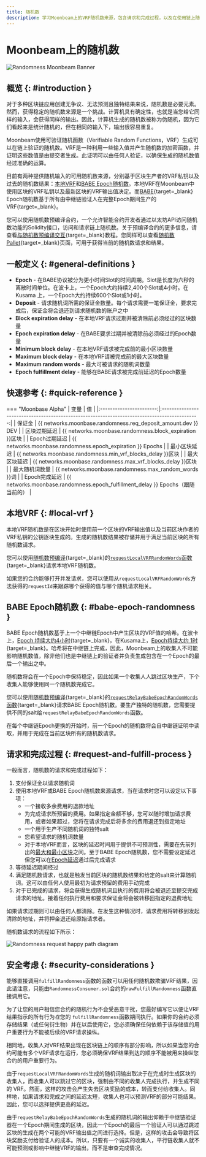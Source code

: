 ```yaml
---
title: 随机数
description: 学习Moonbeam上的VRF随机数来源，包含请求和完成过程，以及在使用链上随机数的安全性考虑。
---
```


# Moonbeam上的随机数

![Randomness Moonbeam Banner](/images/learn/features/randomness/randomness-banner.png)

## 概览 {: #introduction }

对于多种区块链应用创建无争议、无法预测且独特结果来说，随机数是必要元素。然而，获得稳定的随机数来源是一个挑战。计算机具有确定性，也就是当您给它同样的输入，会获得同样的输出。因此，计算机生成的随机数被称为伪随机，因为它们看起来是统计随机的，但在相同的输入下，输出很容易重复。

Moonbeam使用可验证随机函数（Verifiable Random Functions，VRF）生成可以在链上验证的随机数。VRF是一种利用一些输入值并产生随机数的加密函数，并证明这些数值是由提交者生成。此证明可以由任何人验证，以确保生成的随机数值经过准确的运算。

目前有两种提供随机输入的可用随机数来源，分别基于区块生产者的VRF私钥以及过去的随机数结果：[本地VRF](#local-vrf)和[BABE Epoch随机数](#babe-epoch-randomness)。本地VRF在Moonbeam中使用区块的VRF私钥以及最新区块的VRF输出值决定。而[BABE](https://wiki.polkadot.network/docs/learn-consensus#block-production-babe){target=_blank} Epoch随机数基于所有由中继链验证人在完整Epoch期间生产的VRF{target=_blank}。

您可以使用随机数预编译合约，一个允许智能合约开发者通过以太坊API访问随机数功能的Solidity接口，访问和请求链上随机数。关于预编译合约的更多信息，请查看[与随机数预编译交互](/builders/pallets-precompiles/precompiles/randomness){target=_blank}教程。您同样可以查看[随机数Pallet](/builders/pallets-precompiles/pallets/randomness){target=_blank}页面，可用于获得当前的随机数请求和结果。

## 一般定义 {: #general-definitions }

- **Epoch** - 在BABE协议被分为更小时间Slot的时间周期。Slot是长度为六秒的离散时间单位。在波卡上，一个Epoch大约持续2,400个Slot或4小时。在Kusama 上，一个Epoch大约持续600个Slot或1小时。
- **Deposit** - 请求随机词所需的保证金数量。每个请求需要一笔保证金，要求完成后，保证金将会退还到请求随机数的账户之中
- **Block expiration delay** - 在本地VRF请求过期并被清除前必须经过的区块数量
- **Epoch expiration delay** - 在BABE要求过期并被清除前必须经过的Epoch数量
- **Minimum block delay** - 在本地VRF请求被完成前的最小区块数量
- **Maximum block delay** - 在本地VRF请被完成前的最大区块数量
- **Maximum random words** - 最大可被请求的随机词数量
- **Epoch fulfillment delay** - 能够在BABE请求被完成前延迟的Epoch数量

## 快速参考 {: #quick-reference }

=== "Moonbase Alpha"
    |        变量         |                                             值                                             |
    |:-----------------------:|:---------------------------------------------------------------------------------------------:|
    |         保证金         |                   {{ networks.moonbase.randomness.req_deposit_amount.dev }} DEV                   |
    | 区块过期延迟  |                  {{ networks.moonbase.randomness.block_expiration }}区块                   |
    | Epoch过期延迟  |                  {{ networks.moonbase.randomness.epoch_expiration }} Epochs                   |
    |   最小区块延迟   |                {{ networks.moonbase.randomness.min_vrf_blocks_delay }}区块                 |
    |   最大区块延迟   |                {{ networks.moonbase.randomness.max_vrf_blocks_delay }}区块                 |
    |  最大随机词数量   |                   {{ networks.moonbase.randomness.max_random_words }}词                   |
    | Epoch完成延迟 | {{ networks.moonbase.randomness.epoch_fulfillment_delay }} Epochs（跟随当前的） |

## 本地VRF {: #local-vrf }

本地VRF随机数是在区块开始时使用前一个区块的VRF输出值以及当前区块作者的VRF私钥的公钥逐块生成的。生成的随机数结果被存储并用于满足当前区块的所有随机数请求。

您可以使用[随机数预编译](/builders/pallets-precompiles/precompiles/randomness/){target=_blank}的[`requestLocalVRFRandomWords`函数](/builders/pallets-precompiles/precompiles/randomness/#:~:text=requestLocalVRFRandomWords){target=_blank}请求本地VRF随机数。

如果您的合约能够打开并发请求，您可以使用从`requestLocalVRFRandomWords`方法获得的`requestId`来跟踪哪个获得的值与哪个随机请求相关。

## BABE Epoch随机数 {: #babe-epoch-randomness }

BABE Epoch随机数基于上一个中继链Epoch中产生区块的VRF值的哈希。在波卡上，[Epoch 持续大约4小时](https://wiki.polkadot.network/docs/maintain-polkadot-parameters#periods-of-common-actions-and-attributes){target=_blank}，在Kusama上，[Epoch持续大约 1时](https://guide.kusama.network/docs/kusama-parameters/#periods-of-common-actions-and-attributes){target=_blank}。哈希将在中继链上完成，因此，Moonbeam上的收集人不可能影响随机数值，除非他们也是中继链上的验证者并负责生成包含在一个Epoch的最后一个输出之中。

随机数将会在一个Epoch中保持稳定，因此如果一个收集人人跳过区块生产，下个收集人能够使用同一个随机数完成它。

您可以使用[随机数预编译](/builders/pallets-precompiles/precompiles/randomness/){target=_blank}的[`requestRelayBabeEpochRandomWords`函数](/builders/pallets-precompiles/precompiles/randomness/#:~:text=requestRelayBabeEpochRandomWords){target=_blank}请求BABE Epoch随机数。要生产独特的随机数，您需要提供不同的salt给`requestRelayBabeEpochRandomWords`函数。

在每个中继链Epoch更换的开始时，前一个Epoch的随机数将会自中继链证明中读取，并用于完成在当前区块所有的随机数请求。

## 请求和完成过程 {: #request-and-fulfill-process }

一般而言，随机数的请求和完成过程如下：

1. 支付保证金以请求随机词
2. 使用本地VRF或BABE Epoch随机数来源请求，当在请求时您可以设定以下事项：
    - 一个接收多余费用的退款地址
    - 为完成请求所预留的费用。如果指定金额不够，您可以随时增加请求费用，或者如果超过，您将在请求完成后将多余的费用退还到指定地址
    - 一个用于生产不同随机词的独特salt
    - 您希望请求的随机词数量
    - 对于本地VRF而言，区块的延迟时间用于提供不可预测性，需要在先前列出的[最大和最小区块](#quick-reference)之间。至于BABE Epoch随机数，您不需要设定延迟但您可以在[Epoch延迟](#quick-reference)通过后完成请求
3. 等待延迟期间经过
4. 满足随机数请求，也就是触发当前区块的随机数结果和给定的salt来计算随机词。这可以由任何人使用最初为请求预留的费用手动完成
5. 对于已完成的请求，将会获得生成随机词且执行的费用将会被退还至提交完成请求的地址。接着任何执行费用和要求保证金将会被转移回指定的退费地址

如果请求过期则可以由任何人都清除。在发生这种情况时，请求费用将转移到发起清除的地址，并将押金退还给原始请求者。

随机数请求的流程如下所示：

![Randomness request happy path diagram](/images/learn/features/randomness/randomness-1.png)

## 安全考虑 {: #security-considerations }

能够直接调用`fulfillRandomness`函数的函数可以用任何随机数欺骗VRF结果，因此请注意，只能由`RandomnessConsumer.sol`合约的`rawFulfillRandomness`函数直接调用它。

为了让您的用户相信您合约的随机行为不会受恶意干扰，您最好编写它以便让VRF结果指示的所有行为*在*您的 `fulfillRandomness`函数期间执行。如果你的合约必须存储结果（或任何衍生物）并在以后使用它，您必须确保任何依赖于该存储值的用户重要行为不能被后续的VRF请求操纵。

相同地，收集人对VRF结果出现在区块链上的顺序有部分影响，所以如果当您的合约可能有多个VRF请求在运行，您必须确保VRF结果到达的顺序不能被用来操纵您合约的用户重要行为。

由于`requestLocalVRFRandomWords`生成的随机词输出取决于在完成时生成区块的收集人，而收集人可以跳过它的区块，强制由不同的收集人完成执行，并生成不同的 VRF。然而，这样的攻击会产生失去区块奖励的成本，转而支付给收集人。同样地，如果请求和完成之间的延迟太短，收集人也可以预测VRF的部分可能结果。因此，您可以选择提供更高的延迟。

由于`requestRelayBabeEpochRandomWords`生成的随机词的输出仰赖于中继链验证器在一个Epoch期间生成的区块，因此一个Epoch的最后一个验证人可以通过跳过区块的生成在两个可能的VRF输出值之间进行选择。但是，这样的攻击会导致将区块奖励支付给验证人的成本。所以，只要有一个诚实的收集人，平行链收集人就不可能预测或影响中继链VRF的输出，而不是审查完成情况。
